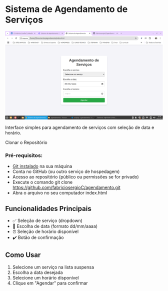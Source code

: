 # Sistema de Agendamento de Serviços

![Captura de tela do agendamento](imagens/agendamento.png)

Interface simples para agendamento de serviços com seleção de data e horário.

Clonar o Repositório

### Pré-requisitos:
- [Git instalado](https://git-scm.com/downloads) na sua máquina
- Conta no GitHub (ou outro serviço de hospedagem)
- Acesso ao repositório (público ou permissões se for privado)
- Execute o comando git clone https://github.com/fabriciosergioC/agendamento.git
- Abra o arquivo no seu computador index.html

## Funcionalidades Principais

- ✅ Seleção de serviço (dropdown)
- 📅 Escolha de data (formato dd/mm/aaaa)
- ⏰ Seleção de horário disponível
- ✔️ Botão de confirmação

## Como Usar

1. Selecione um serviço na lista suspensa
2. Escolha a data desejada
3. Selecione um horário disponível
4. Clique em "Agendar" para confirmar

